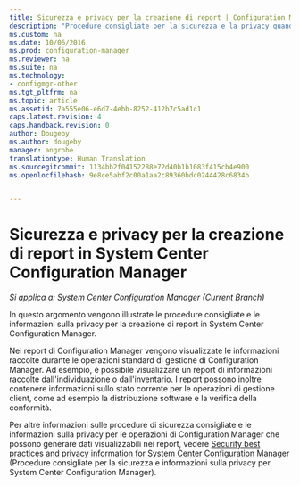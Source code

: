 ```yaml
---
title: Sicurezza e privacy per la creazione di report | Configuration Manager
description: "Procedure consigliate per la sicurezza e la privacy quando si usa la funzionalità di creazione di report in Configuration Manager."
ms.custom: na
ms.date: 10/06/2016
ms.prod: configuration-manager
ms.reviewer: na
ms.suite: na
ms.technology:
- configmgr-other
ms.tgt_pltfrm: na
ms.topic: article
ms.assetid: 7a555e06-e6d7-4ebb-8252-412b7c5ad1c1
caps.latest.revision: 4
caps.handback.revision: 0
author: Dougeby
ms.author: dougeby
manager: angrobe
translationtype: Human Translation
ms.sourcegitcommit: 1134bb2f04152288e72d40b1b1083f415cb4e900
ms.openlocfilehash: 9e8ce5abf2c00a1aa2c89360bdc0244428c6834b


---
```

# <a name="security-and-privacy-for-reporting-in-system-center-configuration-manager"></a>Sicurezza e privacy per la creazione di report in System Center Configuration Manager

*Si applica a: System Center Configuration Manager (Current Branch)*

In questo argomento vengono illustrate le procedure consigliate e le informazioni sulla privacy per la creazione di report in System Center Configuration Manager.  

 Nei report di Configuration Manager vengono visualizzate le informazioni raccolte durante le operazioni standard di gestione di Configuration Manager. Ad esempio, è possibile visualizzare un report di informazioni raccolte dall'individuazione o dall'inventario. I report possono inoltre contenere informazioni sullo stato corrente per le operazioni di gestione client, come ad esempio la distribuzione software e la verifica della conformità.  

 Per altre informazioni sulle procedure di sicurezza consigliate e le informazioni sulla privacy per le operazioni di Configuration Manager che possono generare dati visualizzabili nei report, vedere [Security best practices and privacy information for System Center Configuration Manager](../../plan-design/security/security-best-practices-and-privacy-information.md) (Procedure consigliate per la sicurezza e informazioni sulla privacy per System Center Configuration Manager).  



<!--HONumber=Nov16_HO1-->


